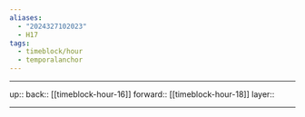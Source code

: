 ```yaml
---
aliases:
  - "2024327102023"
  - H17
tags:
  - timeblock/hour
  - temporalanchor
---
```




***

up:: 
back:: [[timeblock-hour-16]]
forward:: [[timeblock-hour-18]]
layer:: 

***
